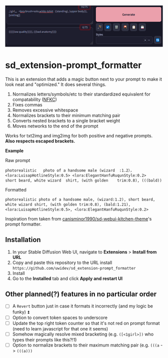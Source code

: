 ![Demonstration](/demo/demo.gif)
# sd_extension-prompt_formatter
This is an extension that adds a magic button next to your prompt to make it look neat and "optimized." It does several things.
1. Normalizes letters/symbols/etc to their standardized equivalent for compatability ([NFKC](https://en.wikipedia.org/wiki/Unicode_equivalence#Normal_forms))
2. Fixes commas 
3. Removes excessive whitespace
4. Normalizes brackets to their minimum matching pair
5. Converts nested brackets to a single bracket weight
6. Moves networks to the end of the prompt

Works for txt2img and img2img for both positive and negative prompts. **Also respects escaped brackets.**

**Example**

Raw prompt
```
photorealistic   photo of a handsome male (wizard  :1.2）， <lora:LuisapHotlineStyle:0.5> <lora:ElegantHanfuRuqunStyle:0.2>    short beard, white wizard  shirt, (with golden    trim:0.8), (((bald))
```

Formatted
```
photorealistic photo of a handsome male, (wizard:1.2), short beard, white wizard shirt, (with golden trim:0.8), (bald:1.21), <lora:LuisapHotlineStyle:0.5>, <lora:ElegantHanfuRuqunStyle:0.2>
```

Inspiration from taken from [canisminor1990/sd-webui-kitchen-theme](https://github.com/canisminor1990/sd-webui-kitchen-theme)'s prompt formatter.

## Installation
1. In your Stable Diffusion Web UI, navigate to **Extensions** > **Install from URL**
2. Copy and paste this repository to the URL install
	`https://github.com/uwidev/sd_extension-prompt_formatter`
3. Install
4. Go to the **Installed** tab and click **Apply and restart UI**

## Other planned(?) features in no particular order
- [ ] A `Revert` button just in case it formats it incorrectly (and my logic be funky) ⏫
- [ ] Option to convert token spaces to underscore
- [ ] Update the top right token counter so that it's not red on prompt format (need to learn javascript for that one it seems)
- [ ] Somehow magically resolve mixed bracketing (e.g. `([<1girl>])` who types their prompts like this?!1)
- [ ] Option to normalize brackets to their maximum matching pair (e.g. `(((a` -> `(((a)))`
